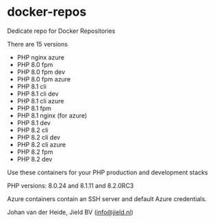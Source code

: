 # docker-repos

Dedicate repo for Docker Repositories

There are 15 versions

* PHP nginx azure
* PHP 8.0 fpm
* PHP 8.0 fpm dev
* PHP 8.0 fpm azure
* PHP 8.1 cli
* PHP 8.1 cli dev
* PHP 8.1 cli azure
* PHP 8.1 fpm
* PHP 8.1 nginx (for azure)
* PHP 8.1 dev
* PHP 8.2 cli
* PHP 8.2 cli dev
* PHP 8.2 cli azure
* PHP 8.2 fpm
* PHP 8.2 dev

Use these containers for your PHP production and development stacks

PHP versions: 8.0.24 and 8.1.11 and 8.2.0RC3

Azure containers contain an SSH server and default Azure credentials.

Johan van der Heide, Jield BV (info@jield.nl)